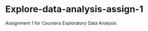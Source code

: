 Explore-data-analysis-assign-1
==============================

Assignment 1 for Coursera Exploratory Data Analysis
